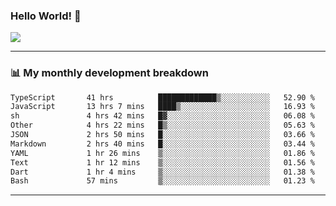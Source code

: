 ### Hello World! 👋

<a>
  <img align="center" src="https://github-readme-stats.vercel.app/api?username=megatunger&count_private=true&include_all_commits=true&bg_color=30,56CCF2,2F80ED&title_color=fff&text_color=fff" />
</a>

------
### 📊 My monthly development breakdown

<!--START_SECTION:waka-->

```txt
TypeScript       41 hrs          █████████████▒░░░░░░░░░░░   52.90 %
JavaScript       13 hrs 7 mins   ████▒░░░░░░░░░░░░░░░░░░░░   16.93 %
sh               4 hrs 42 mins   █▓░░░░░░░░░░░░░░░░░░░░░░░   06.08 %
Other            4 hrs 22 mins   █▒░░░░░░░░░░░░░░░░░░░░░░░   05.63 %
JSON             2 hrs 50 mins   █░░░░░░░░░░░░░░░░░░░░░░░░   03.66 %
Markdown         2 hrs 40 mins   █░░░░░░░░░░░░░░░░░░░░░░░░   03.44 %
YAML             1 hr 26 mins    ▒░░░░░░░░░░░░░░░░░░░░░░░░   01.86 %
Text             1 hr 12 mins    ▒░░░░░░░░░░░░░░░░░░░░░░░░   01.56 %
Dart             1 hr 4 mins     ▒░░░░░░░░░░░░░░░░░░░░░░░░   01.38 %
Bash             57 mins         ▒░░░░░░░░░░░░░░░░░░░░░░░░   01.23 %
```

<!--END_SECTION:waka-->

------
